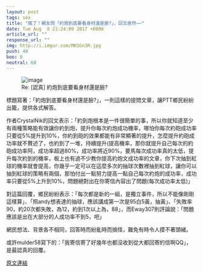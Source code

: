 ```yaml
---
layout: post
tags: sex
title: "瘋了！網友問「約炮到底要看身材還是臉?」，回文居然⋯⋯"
date: Tue Aug  8 21:24:09 2017 +0800
article_url: ""
response_url: ""
img: http://i.imgur.com/MKSGn3R.jpg
push: 48
boo: 8
neutral: 60
---
```


<figure>
<img src="http://i.imgur.com/MKSGn3R.jpg" alt="image">
<figcaption>
Re: [認真] 約炮到底要看身材還是臉?
</figcaption>
</figure>



標題寫著：「約炮到底要看身材還是臉?」，一則這樣的提問文章，讓PTT鄉民紛紛出籠，提供各式解答。

作者CrystalNik的回文表示：「約到炮根本是一件很簡單的事，所以你就知道至少有兩種策略能有效讓你約到炮，提升你每次約炮成功機率，哪怕你每次約砲成功率只要從5%提升到10%，你約到砲的效果都能有非常顯著的提升，怎麼提升約砲成功率就不贅述了，也約到了一堆，持續提升(提高機率，那你就提升自己每次的約砲成功率阿，成功率超過80%，成功率將近90%，要馬每次成功率真的太低，提升每次約到的機率，板上也有過不少教你提高約炮文成功率的文章，你下次抽到紅球的機率就會提高，你幾乎一定可以在這麼多次的抽球次數裡抽到紅球，讓你可以抽到紅球的策略有兩個，那怕付出一點努力提高一點自己每次約炮的成功率，成功率只要從5%上升到10%，問題絕對出在你寄信內容出了問題(每次成功率太低)」

對這篇回覆，鄉民紛紛表示：「每次都是新的一組，是獨立事件，所以不能像剛剛這樣算」、「照andy想表達的抽球，應該講成第一次是95白5黃，抽黃」、「失敗率90，約20次都失敗，為12，約到1次以上為，88」，而Eway307則評論說：「問題應該是出在大部分的人成功率不到5，吧」

網民想法、背景各不相同，回答時而紛亂時而搞怪，難免有時令人摸不著頭緒。

或許mulder58寫下的：「我寄信寄了好幾年也都沒收到從大都回寄的信啊QQ」，是最認真的回覆。

<a href = "https://www.ptt.cc/bbs/sex/M.1502198652.A.CC5.html">原文連結</a>

